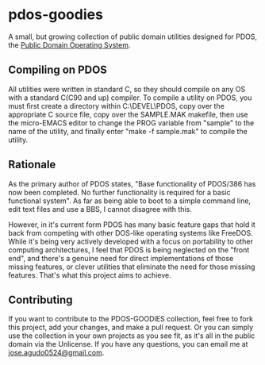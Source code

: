 # pdos-goodies

A small, but growing collection of public domain utilities designed for PDOS, the [Public Domain Operating System](https://www.pdos.org).

## Compiling on PDOS

All utilities were written in standard C, so they should compile on any OS with a standard C(C90 and up) compiler. To compile a utility on PDOS, you must first create a directory within C:\DEVEL\PDOS, copy over the appropriate C source file, copy over the SAMPLE.MAK makefile, then use the micro-EMACS editor to change the PROG variable from "sample" to the name of the utility, and finally enter "make -f sample.mak" to compile the utility.

## Rationale

As the primary author of PDOS states, "Base functionality of PDOS/386 has now been completed. No further functionality is required for a basic functional system". As far as being able to boot to a simple command line, edit text files and use a BBS, I cannot disagree with this.

However, in it's current form PDOS has many basic feature gaps that hold it back from competing with other DOS-like operating systems like FreeDOS. While it's being very actively developed with a focus on portability to other computing architectures, I feel that PDOS is being neglected on the "front end", and there's a genuine need for direct implementations of those missing features, or clever utilities that eliminate the need for those missing features. That's what this project aims to achieve.

## Contributing

If you want to contribute to the PDOS-GOODIES collection, feel free to fork this project, add your changes, and make a pull request. Or you can simply use the collection in your own projects as you see fit, as it's all in the public domain via the Unlicense. If you have any questions, you can email me at jose.agudo0524@gmail.com.